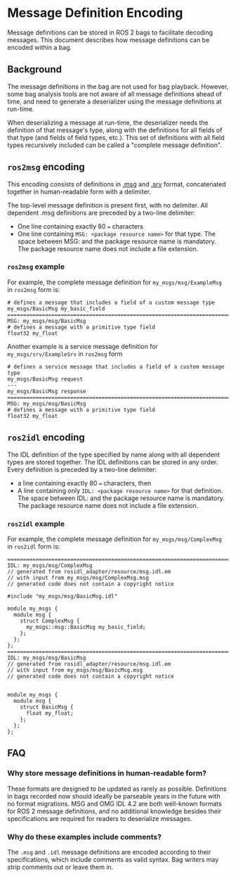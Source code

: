 # Message Definition Encoding

Message definitions can be stored in ROS 2 bags to facilitate decoding messages. This document
describes how message definitions can be encoded within a bag.

## Background

The message definitions in the bag are not used for bag playback. However, some
bag analysis tools are not aware of all message definitions ahead of time, and need to
generate a deserializer using the message definitions at run-time.

When deserializing a message at run-time, the deserializer needs the definition of that message's
type, along with the definitions for all fields of that type (and fields of field types, etc.).
This set of definitions with all field types recursively included can be called a
"complete message definition".

## `ros2msg` encoding

This encoding consists of definitions in [.msg](https://docs.ros.org/en/rolling/Concepts/Basic/About-Interfaces.html#messages) and [.srv](https://docs.ros.org/en/rolling/Concepts/Basic/About-Interfaces.html#services) format, concatenated together in human-readable form with
a delimiter.

The top-level message definition is present first, with no delimiter. All dependent .msg definitions are preceded by a two-line delimiter:

* One line containing exactly 80 `=` characters
* One line containing `MSG: <package resource name>` for that type. The space between MSG: and the
  package resource name is mandatory. The package resource name does not include a file extension.

### `ros2msg` example

For example, the complete message definition for `my_msgs/msg/ExampleMsg` in `ros2msg` form is:

```
# defines a message that includes a field of a custom message type
my_msgs/BasicMsg my_basic_field
================================================================================
MSG: my_msgs/msg/BasicMsg
# defines a message with a primitive type field
float32 my_float
```

Another example is a service message definition for `my_msgs/srv/ExampleSrv` in `ros2msg` form

```
# defines a service message that includes a field of a custom message type
my_msgs/BasicMsg request
---
my_msgs/BasicMsg response
================================================================================
MSG: my_msgs/msg/BasicMsg
# defines a message with a primitive type field
float32 my_float
```

## `ros2idl` encoding

The IDL definition of the type specified by name along with all dependent types are stored together. The IDL definitions can be stored in any order. Every definition is preceded by a two-line delimiter:

* a line containing exactly 80 `=` characters, then
* A line containing only `IDL: <package resource name>` for that definition. The space between IDL: and the package resource name is mandatory. The package resource name does not include a file extension.

### `ros2idl` example

For example, the complete message definition for `my_msgs/msg/ComplexMsg` in `ros2idl` form is:

```
================================================================================
IDL: my_msgs/msg/ComplexMsg
// generated from rosidl_adapter/resource/msg.idl.em
// with input from my_msgs/msg/ComplexMsg.msg
// generated code does not contain a copyright notice

#include "my_msgs/msg/BasicMsg.idl"

module my_msgs {
  module msg {
    struct ComplexMsg {
      my_msgs::msg::BasicMsg my_basic_field;
    };
  };
};
================================================================================
IDL: my_msgs/msg/BasicMsg
// generated from rosidl_adapter/resource/msg.idl.em
// with input from my_msgs/msg/BasicMsg.msg
// generated code does not contain a copyright notice


module my_msgs {
  module msg {
    struct BasicMsg {
      float my_float;
    };
  };
};
```

## FAQ

### Why store message definitions in human-readable form?

These formats are designed to be updated as rarely as possible. Definitions in bags recorded now
should ideally be parseable years in the future with no format migrations. MSG and OMG IDL 4.2 are
both well-known formats for ROS 2 message definitions, and no additional knowledge besides their
specifications are required for readers to deserialize messages.

### Why do these examples include comments?

The `.msg` and `.idl` message definitions are encoded according to their specifications, which
include comments as valid syntax. Bag writers may strip comments out or leave them in.
